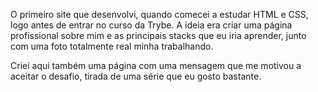 O primeiro site que desenvolvi, quando comecei a estudar HTML e CSS, logo antes de entrar no curso da Trybe. A ideia era criar uma página profissional sobre mim e as principais stacks que eu iria aprender, junto com uma foto totalmente real minha trabalhando.

Criei aqui também uma página com uma mensagem que me motivou a aceitar o desafio, tirada de uma série que eu gosto bastante.